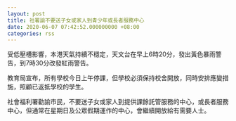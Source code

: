 ```yaml
---
layout: post
title: 社署諭不要送子女或家人到青少年或長者服務中心
date: 2020-06-07 07:42:52.000000000 +08:00
categories: rss
---
```


受低壓槽影響，本港天氣持續不穩定，天文台在早上6時20分，發出黃色暴雨警告，到7時30分改發紅雨警告。

教育局宣布，所有學校今日上午停課，但學校必須保持校舍開放，同時安排應變措施，照顧已返抵學校的學生。
 
社會福利署勸諭市民，不要送子女或家人到提供課餘託管服務的中心，或長者服務中心，但通常在星期日及公眾假期運作的中心，會繼續開放給有需要人士。
